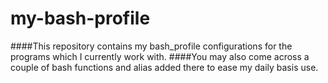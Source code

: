 # my-bash-profile

####This repository contains my bash_profile configurations for the programs which I currently work with.
####You may also come across a couple of bash functions and alias added there to ease my daily basis use.

